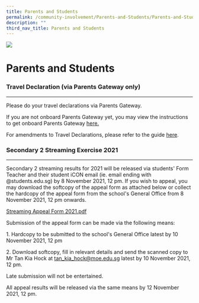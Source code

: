 ```yaml
---
title: Parents and Students
permalink: /community-involvement/Parents-and-Students/Parents-and-Students/
description: ""
third_nav_title: Parents and Students
---
```


![](/images/Banner.jpg)

Parents and Students
====================

### Travel Declaration (via Parents Gateway only)
---------------------------------------------

Please do your travel declarations via Parents Gateway.  
  
If you are not onboard Parents Gateway yet, you may view the instructions to get onboard Parents Gateway [here.](/community-involvement/Parents-and-Students/Parents-Gateway/permalink/)

For amendments to Travel Declarations, please refer to the guide [here](/files/Amending%20Travel%20Declarations%20on%20PG.pdf).

### Secondary 2 Streaming Exercise 2021
-----------------------------------

Secondary 2 streaming results for 2021 will be released via students' Form Teacher and their student iCON email (ie. email ending with @students.edu.sg) by 8 November 2021, 12 pm. If you wish to appeal, you may download the softcopy of the appeal form as attached below or collect the hardcopy of the appeal form from the school's General Office from 8 November 2021, 12 pm onwards.

[Streaming Appeal Form 2021.pdf](/files/Streaming%20Appeal%20Form%202021.pdf)

Submission of the appeal form can be made via the following means:  
  
1\. Hardcopy to be submitted to the school's General Office latest by 10 November 2021, 12 pm  
  
2\. Download softcopy, fill in relevant details and send the scanned copy to Mr Tan Kia Hock at tan_kia_hock@moe.edu.sg latest by 10 November 2021, 12 pm.  
  
Late submission will not be entertained.  
  
All appeal results will be released via the same means by 12 November 2021, 12 pm.